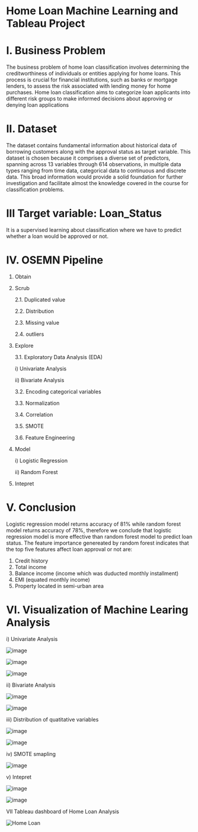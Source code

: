 # Home Loan Machine Learning and Tableau Project

# I. Business Problem

The business problem of home loan classification involves determining the creditworthiness of individuals or entities applying for home loans. This process is crucial for financial institutions, such as banks or mortgage lenders, to assess the risk associated with lending money for home purchases. Home loan classification aims to categorize loan applicants into different risk groups to make informed decisions about approving or denying loan applications

# II. Dataset

The dataset contains fundamental information about historical data of borrowing customers along with the approval status as target variable. This dataset is chosen because it comprises a diverse set of predictors, spanning across 13 variables through 614 observations, in multiple data types ranging from time data, categorical data to continuous and discrete data. This broad information would provide a solid foundation for further investigation and facilitate almost the knowledge covered in the course for classification problems.

# III Target variable: Loan_Status

It is a supervised learning about classification where we have to predict whether a loan would be approved or not.

# IV. OSEMN Pipeline

1. Obtain

2. Scrub

    2.1. Duplicated value

    2.2. Distribution

    2.3. Missing value

    2.4. outliers

3. Explore

    3.1. Exploratory Data Analysis (EDA)

      i) Univariate Analysis

      ii) Bivariate Analysis

    3.2. Encoding categorical variables

    3.3. Normalization

    3.4. Correlation

    3.5. SMOTE

    3.6. Feature Engineering

4. Model

    i) Logistic Regression

    ii) Random Forest

5. Intepret

# V. Conclusion

Logistic regression model returns accuracy of 81% while random forest model returns accuracy of 78%, therefore we conclude that logistic regression model is more effective than random forest model to predict loan status. The feature importance genereated by random forest indicates that the top five features affect loan approval or not are:

1. Credit history
2. Total income
3. Balance income (income which was duducted monthly installment)
4. EMI (equated monthly income)
5. Property located in semi-urban area

# VI. Visualization of Machine Learing Analysis

i) Univariate Analysis

![image](https://github.com/HazelDing/homeloan/assets/149340952/35295da3-bdd9-45ce-8230-aafcc536058f)

![image](https://github.com/HazelDing/homeloan/assets/149340952/9ed013cc-859c-44a0-aced-b3dcff8047ae)

![image](https://github.com/HazelDing/homeloan/assets/149340952/696fc813-f90b-441e-8a93-2b89f384a494)

ii) Bivariate Analysis

![image](https://github.com/HazelDing/homeloan/assets/149340952/c6b83639-75b2-4051-9218-f70cd5a430c8)

![image](https://github.com/HazelDing/homeloan/assets/149340952/f90a1ae1-eeb5-43c1-89cd-3145654813e9)

iii) Distribution of quatitative variables

![image](https://github.com/HazelDing/homeloan/assets/149340952/91b68299-fb99-4346-9d51-f7561cbb7f04)

![image](https://github.com/HazelDing/homeloan/assets/149340952/05717290-b25e-4418-a5ce-49c5c5a547d6)

iv) SMOTE smapling

![image](https://github.com/HazelDing/homeloan/assets/149340952/12cea666-a8f8-46e8-b05c-138caa98dde0)

v) Intepret

![image](https://github.com/HazelDing/homeloan/assets/149340952/8cea3c80-d7b8-4097-a0a1-7c271032c082)

![image](https://github.com/HazelDing/homeloan/assets/149340952/410008fe-4810-4158-86af-a262141bc2af)

VII Tableau dashboard of Home Loan Analysis

![Home Loan](https://github.com/HazelDing/homeloan/assets/149340952/377b9777-da25-45d1-a7cb-9201c478d2d7)









